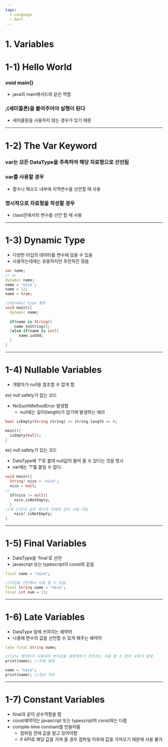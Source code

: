 ```yaml
---
tags:
  - Language
  - Dart
---
```


# 1. Variables

# 1-1) Hello World

### void main()

- java의 main메서드와 같은 역할 

### ;(세미콜론)을 붙여주어야 실행이 된다

- 세미콜론을 사용하지 않는 경우가 있기 때문

---

# 1-2) The Var Keyword

### var는 모든 DataType을 추측하여 해당 자료형으로 선언됨

### var를 사용할 경우

- 함수나 메소드 내부에 지역변수를 선언할 때 사용

### 명시적으로 자료형을 작성할 경우

- class안에서의 변수를 선언 할 때 사용

---

# 1-3) Dynamic Type

- 다양한 타입의 데이터를 변수에 담을 수 있음
- 사용하는데에는 유용하지만 추천하진 않음

```dart
var name;
// or
dynamic name;
name = 'nico';
name = 12;
name = true;
```

```dart
//dynamic type 활용
void main(){
  dynamic name;
 
  if(name is String){
    name.toString();
  }else if(name is int){
	  name.isOdd;
  }
}
```

---

# 1-4) Nullable Variables

- 개발자가 null을 참조할 수 없게 함

ex) null safety가 없는 코드

- NoSuchMethodError 발생함
    - null에는 길이(length)가 없기에 발생하는 에러

```dart
bool isEmpty(String string) => string.length == 0;

main(){
  isEmpty(null);
}
```

ex) null safety가 있는 코드

- DataType에 ‘?’로 붙여 null값이 들어 올 수 있다는 것을 명시
- var에는 ‘?’를 붙일 수 없다.

```dart
void main(){
  String? nico = 'nico';
  nico = null;
//
  if(nico != null){
    nico.isNotEmpty;
  }
//위 if문과 같은 뜻으로 아래와 같이 사용 가능
	nico?.isNotEmpty;
}
```

---

# 1-5) Final Variables

- DataType을 ‘final’로 선언
- javascript 또는 typescript의 const와 같음

```dart
final name = "nico";

//타입을 선언해서 사용 할 수 있음
final String name = "nico";
final int num = 13;
```

---

# 1-6) Late Variables

- DataType 앞에 쓰여지는 예약어
- 나중에 변수의 값을 선언할 수 있게 해주는 예약어

```dart
late final String name;

//late 예약어가 사용되어 변수값을 설정해주기 전까지는 사용 할 수 없어 오류가 발생
print(name); //오류 발생

name = "nico";
print(name); //정상 작동
```

---

# 1-7) Constant Variables

- final과 같이 상수역할을 함
- const예약어는 javascript 또는 typescript의 const와는 다름
- compile-time constant를 만들어줌
    - 컴파일 전에 값을 알고 있어야함
    - if API로 해당 값을 가져 올 경우 컴파일 이후에 값을 가져오기 때문에 사용 불가